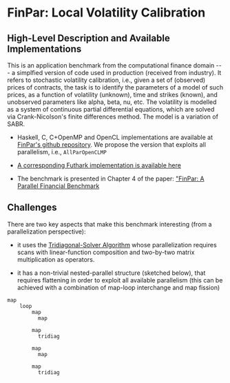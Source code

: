 # FinPar: Local Volatility Calibration

## High-Level Description and Available Implementations

This is an application benchmark from the computational finance domain --- a simplfied version of code used in production (received from industry). It refers to stochastic volatility calibration, i.e., given a set of (observed) prices of contracts, the task is to identify the parameters of a model of such prices, as a function of volatility (unknown), time and strikes (known), and unobserved parameters like alpha, beta, nu, etc. The volatility is modelled as a system of continuous partial differential equations, which are solved via Crank-Nicolson's finite differences method. The model is a variation of SABR.

- Haskell, C, C+OpenMP and OpenCL implementations are available at [FinPar's github repository](https://github.com/HIPERFIT/finpar/tree/master/LocVolCalib). We propose the version that exploits all parallelism, i.e., `AllParOpenCLMP`

- [A corresponding Futhark implementation is available here](https://github.com/diku-dk/futhark-benchmarks/blob/master/finpar/LocVolCalib.fut)

- The benchmark is presented in Chapter 4 of the paper: ["FinPar: A Parallel Financial Benchmark](https://dl.acm.org/doi/pdf/10.1145/2898354)


## Challenges

There are two key aspects that make this benchmark interesting (from a parallelization perspective):

- it uses the [Tridiagonal-Solver Algorithm](https://en.wikipedia.org/wiki/Tridiagonal_matrix_algorithm) whose parallelization requires scans with linear-function composition and two-by-two matrix multiplication as operators.

- it has a non-trivial nested-parallel structure (sketched below), that requires flattening in order to exploit all available parallelism (this can be achieved with a combination of map-loop interchange and map fission)

```
map
    loop
        map
          map
        
        map
          tridiag
          
        map
          map
          
        map
          tridiag
```

